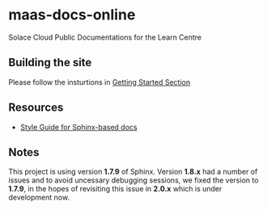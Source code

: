 # maas-docs-online
Solace Cloud Public Documentations for the Learn Centre


## Building the site

Please follow the insturtions in [Getting Started Section](CONTRIBUTING.md)


## Resources
* [Style Guide for Sphinx-based docs](https://media.readthedocs.org/pdf/documentation-style-guide-sphinx/latest/documentation-style-guide-sphinx.pdf)
  

## Notes
This project is using version **1.7.9** of Sphinx. Version **1.8.x** had a number of issues and to avoid uncessary debugging sessions, we fixed the version to **1.7.9**, in the hopes of revisiting this issue in **2.0.x** which is under development now.